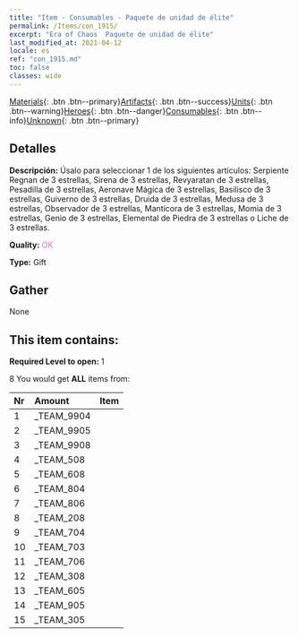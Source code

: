 ```yaml
---
title: "Item - Consumables - Paquete de unidad de élite"
permalink: /Items/con_1915/
excerpt: "Era of Chaos  Paquete de unidad de élite"
last_modified_at: 2021-04-12
locale: es
ref: "con_1915.md"
toc: false
classes: wide
---
```

 [Materials](/es/Items/){: .btn .btn--primary}[Artifacts](/es/Items/Artifacts/){: .btn .btn--success}[Units](/es/Items/Units/){: .btn .btn--warning}[Heroes](/es/Items/Heroes/){: .btn .btn--danger}[Consumables](/es/Items/Consumables/){: .btn .btn--info}[Unknown](/es/Items/Unknown/){: .btn .btn--primary}

## Detalles
 **Descripción:** Úsalo para seleccionar 1 de los siguientes artículos: Serpiente Regnan de 3 estrellas, Sirena de 3 estrellas, Revyaratan de 3 estrellas, Pesadilla de 3 estrellas, Aeronave Mágica de 3 estrellas, Basilisco de 3 estrellas, Guiverno de 3 estrellas, Druida de 3 estrellas, Medusa de 3 estrellas, Observador de 3 estrellas, Mantícora de 3 estrellas, Momia de 3 estrellas, Genio de 3 estrellas, Elemental de Piedra de 3 estrellas o Liche de 3 estrellas.

 **Quality:** <span style="color: #DA70D6">OK</span>

 **Type:** Gift

## Gather

  None

## This item contains:

 **Required Level to open:** 1

 8 You would get **ALL** items  from:

  | Nr | Amount |     Item    |
  |:---|:-------|:------------|
  | 1 | _TEAM_9904 | 
  | 2 | _TEAM_9905 | 
  | 3 | _TEAM_9908 | 
  | 4 | _TEAM_508 | 
  | 5 | _TEAM_608 | 
  | 6 | _TEAM_804 | 
  | 7 | _TEAM_806 | 
  | 8 | _TEAM_208 | 
  | 9 | _TEAM_704 | 
  | 10 | _TEAM_703 | 
  | 11 | _TEAM_706 | 
  | 12 | _TEAM_308 | 
  | 13 | _TEAM_605 | 
  | 14 | _TEAM_905 | 
  | 15 | _TEAM_305 | 
